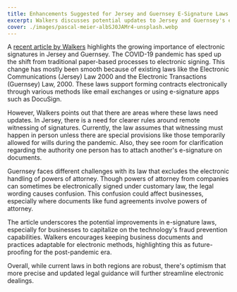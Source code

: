 ```yaml
---
title: Enhancements Suggested for Jersey and Guernsey E-Signature Laws
excerpt: Walkers discusses potential updates to Jersey and Guernsey's e-signature laws, focusing on validity and remote witnessing.
cover: ./images/pascal-meier-albSJ0JAMr4-unsplash.webp
---
```


A [recent article by Walkers](https://www.lexology.com/library/document?tk=eyJ0eXAiOiJKV1QiLCJhbGciOiJIUzUxMiJ9.eyJleHAiOjE3NDEwMzc3ODAsImRhdGEiOnsiRG9jdW1lbnRHdWlkIjoiNDFlMjIzZWItMzZlMi00YjQwLTkwNWItZDU1OTAwZjRiMDc1IiwiQ29udGFjdEd1aWQiOiIwMDAwMDAwMC0wMDAwLTAwMDAtMDAwMC0wMDAwMDAwMDAwMDAiLCJCeXBhc3NMb2dpbiI6dHJ1ZX19.8vADrxzIz-7wQaf9LBkk9CM61S2gCU-VVu_jAuJGR4bs0057iN3fCXCOJbpU-LHyiIYqoPTwaUS9CKOAdDsS6Q) highlights the growing importance of electronic signatures in Jersey and Guernsey. The COVID-19 pandemic has sped up the shift from traditional paper-based processes to electronic signing. This change has mostly been smooth because of existing laws like the Electronic Communications (Jersey) Law 2000 and the Electronic Transactions (Guernsey) Law, 2000. These laws support forming contracts electronically through various methods like email exchanges or using e-signature apps such as DocuSign.

However, Walkers points out that there are areas where these laws need updates. In Jersey, there is a need for clearer rules around remote witnessing of signatures. Currently, the law assumes that witnessing must happen in person unless there are special provisions like those temporarily allowed for wills during the pandemic. Also, they see room for clarification regarding the authority one person has to attach another's e-signature on documents.

Guernsey faces different challenges with its law that excludes the electronic handling of powers of attorney. Though powers of attorney from companies can sometimes be electronically signed under customary law, the legal wording causes confusion. This confusion could affect businesses, especially where documents like fund agreements involve powers of attorney.

The article underscores the potential improvements in e-signature laws, especially for businesses to capitalize on the technology's fraud prevention capabilities. Walkers encourages keeping business documents and practices adaptable for electronic methods, highlighting this as future-proofing for the post-pandemic era. 

Overall, while current laws in both regions are robust, there's optimism that more precise and updated legal guidance will further streamline electronic dealings.
